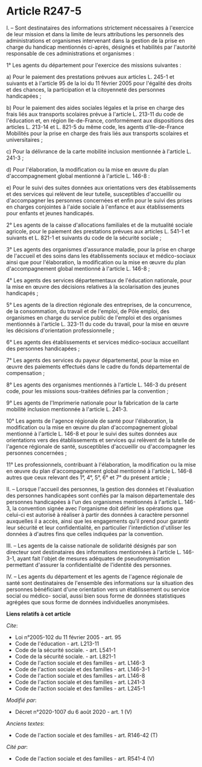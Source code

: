 # Article R247-5

I. – Sont destinataires des informations strictement nécessaires à l'exercice de leur mission et dans la limite de leurs
attributions les personnels des administrations et organismes intervenant dans la gestion de la prise en charge du handicap
mentionnés ci-après, désignés et habilités par l'autorité responsable de ces administrations et organismes : 

1° Les agents du département pour l'exercice des missions suivantes : 

a) Pour le paiement des prestations prévues aux articles L. 245-1 et suivants et à l'article 95 de la loi du 11 février 2005
pour l'égalité des droits et des chances, la participation et la citoyenneté des personnes handicapées ; 

b) Pour le paiement des aides sociales légales et la prise en charge des frais liés aux transports scolaires prévue à
l'article L. 213-11 du code de l'éducation et, en région Ile-de-France, conformément aux dispositions des articles L. 213-14
et L. 821-5 du même code, les agents          d'Ile-de-France Mobilités pour la prise en charge des frais liés aux transports
scolaires et universitaires ; 

c) Pour la délivrance de la carte mobilité inclusion mentionnée à l'article L. 241-3 ; 

d) Pour l'élaboration, la modification ou la mise en œuvre du plan d'accompagnement global mentionné à l'article L. 146-8 : 

e) Pour le suivi des suites données aux orientations vers des établissements et des services qui relèvent de leur tutelle,
susceptibles d'accueillir ou d'accompagner les personnes concernées et enfin pour le suivi des prises en charges conjointes à
l'aide sociale à l'enfance et aux établissements pour enfants et jeunes handicapés. 

2° Les agents de la caisse d'allocations familiales et de la mutualité sociale agricole, pour le paiement des prestations
prévues aux articles L. 541-1 et suivants et L. 821-1 et suivants du code de la sécurité sociale ; 

3° Les agents des organismes d'assurance maladie, pour la prise en charge de l'accueil et des soins dans les établissements
sociaux et médico-sociaux ainsi que pour l'élaboration, la modification ou la mise en œuvre du plan d'accompagnement global
mentionné à l'article L. 146-8 ; 

4° Les agents des services départementaux de l'éducation nationale, pour la mise en œuvre des décisions relatives à la
scolarisation des jeunes handicapés ; 

5° Les agents de la direction régionale des entreprises, de la concurrence, de la consommation, du travail et de l'emploi, de
Pôle emploi, des organismes en charge du service public de l'emploi et des organismes mentionnés à l'article L. 323-11 du
code du travail, pour la mise en œuvre les décisions d'orientation professionnelle ; 

6° Les agents des établissements et services médico-sociaux accueillant des personnes handicapées ; 

7° Les agents des services du payeur départemental, pour la mise en œuvre des paiements effectués dans le cadre du fonds
départemental de compensation ; 

8° Les agents des organismes mentionnés à l'article L. 146-3 du présent code, pour les missions sous-traitées définies par la
convention ; 

9° Les agents de l'Imprimerie nationale pour la fabrication de la carte mobilité inclusion mentionnée à l'article L. 241-3.

10° Les agents de l'agence régionale de santé pour l'élaboration, la modification ou la mise en œuvre du plan
d'accompagnement global mentionné à l'article L. 146-8 et pour le suivi des suites données aux orientations vers des
établissements et services qui relèvent de la tutelle de l'agence régionale de santé, susceptibles d'accueillir ou
d'accompagner les personnes concernées ; 

11° Les professionnels, contribuant à l'élaboration, la modification ou la mise en œuvre du plan d'accompagnement global
mentionné à l'article L. 146-8 autres que ceux relevant des 1°, 4°, 5°, 6° et 7° du présent article ; 

II. – Lorsque l'accueil des personnes, la gestion des données et l'évaluation des personnes handicapées sont confiés par la
maison départementale des personnes handicapées à l'un des organismes mentionnés à l'article L. 146-3, la convention signée
avec l'organisme doit définir les opérations que celui-ci est autorisé à réaliser à partir des données à caractère personnel
auxquelles il a accès, ainsi que les engagements qu'il prend pour garantir leur sécurité et leur confidentialité, en
particulier l'interdiction d'utiliser les données à d'autres fins que celles indiquées par la convention. 

III. – Les agents de la caisse nationale de solidarité désignés par son directeur sont destinataires des informations
mentionnées à l'article L. 146-3-1, ayant fait l'objet de mesures adéquates de pseudonymisation permettant d'assurer la
confidentialité de l'identité des personnes. 

IV. – Les agents du département et les agents de l'agence régionale de santé sont destinataires de l'ensemble des
informations sur la situation des personnes bénéficiant d'une orientation vers un établissement ou service social ou médico-
social, aussi bien sous forme de données statistiques agrégées que sous forme de données individuelles anonymisées.

**Liens relatifs à cet article**

_Cite_:

  - Loi n°2005-102 du 11 février 2005 - art. 95
  - Code de l'éducation - art. L213-11
  - Code de la sécurité sociale. - art. L541-1
  - Code de la sécurité sociale. - art. L821-1
  - Code de l'action sociale et des familles - art. L146-3
  - Code de l'action sociale et des familles - art. L146-3-1
  - Code de l'action sociale et des familles - art. L146-8
  - Code de l'action sociale et des familles - art. L241-3
  - Code de l'action sociale et des familles - art. L245-1

_Modifié par_:

  - Décret n°2020-1007 du 6 août 2020 - art. 1 (V)

_Anciens textes_:

  - Code de l'action sociale et des familles - art. R146-42 (T)

_Cité par_:

  - Code de l'action sociale et des familles - art. R541-4 (V)

